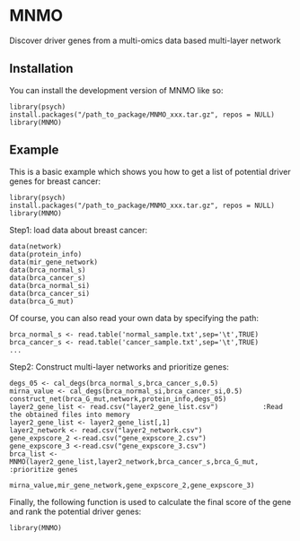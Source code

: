 # MNMO
Discover driver genes from a multi-omics data based multi-layer network 
## Installation

You can install the development version of MNMO like so:

```{r, eval=FALSE}
library(psych)
install.packages("/path_to_package/MNMO_xxx.tar.gz", repos = NULL)
library(MNMO)
```

## Example

This is a basic example which shows you how to get a list of potential driver genes for breast cancer:

```{r, eval=FALSE}
library(psych)
install.packages("/path_to_package/MNMO_xxx.tar.gz", repos = NULL)
library(MNMO)
```
Step1: load data about breast cancer:
```{r, eval=FALSE, message=FALSE, warning = FALSE}
data(network)
data(protein_info)
data(mir_gene_network)
data(brca_normal_s)
data(brca_cancer_s)
data(brca_normal_si)
data(brca_cancer_si)
data(brca_G_mut)
```

Of course, you can also read your own data by specifying the path:
```{r, eval=FALSE, message=FALSE, warning = FALSE}
brca_normal_s <- read.table('normal_sample.txt',sep='\t',TRUE)
brca_cancer_s <- read.table('cancer_sample.txt',sep='\t',TRUE)
...
```
 
 
Step2: Construct multi-layer networks and prioritize genes:
```{r, eval=FALSE, message=FALSE, warning = FALSE}
degs_05 <- cal_degs(brca_normal_s,brca_cancer_s,0.5)
mirna_value <- cal_degs(brca_normal_si,brca_cancer_si,0.5)
construct_net(brca_G_mut,network,protein_info,degs_05)
layer2_gene_list <- read.csv("layer2_gene_list.csv")           :Read the obtained files into memory
layer2_gene_list <- layer2_gene_list[,1]
layer2_network <- read.csv("layer2_network.csv")
gene_expscore_2 <-read.csv("gene_expscore_2.csv")
gene_expscore_3 <-read.csv("gene_expscore_3.csv")
brca_list <- MNMO(layer2_gene_list,layer2_network,brca_cancer_s,brca_G_mut,             :prioritize genes
                  mirna_value,mir_gene_network,gene_expscore_2,gene_expscore_3)
```

Finally, the following function is used to calculate the final score of the gene and rank the potential driver genes:
```{r, eval=FALSE, message=FALSE, warning = FALSE}
library(MNMO)

```
